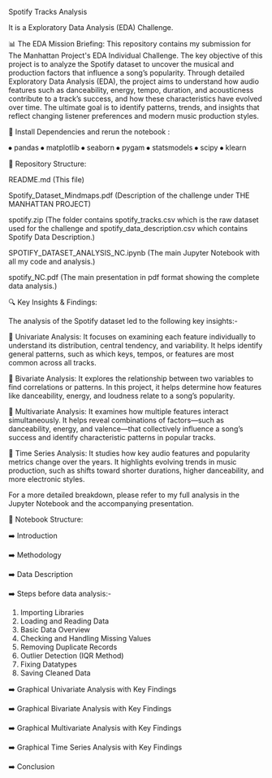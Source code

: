 Spotify Tracks Analysis

It is a Exploratory Data Analysis (EDA) Challenge.

📊 The EDA Mission Briefing: This repository contains my submission for The Manhattan Project's EDA Individual Challenge. The key objective of this project is to analyze the Spotify dataset to uncover the musical and production factors that influence a song’s popularity. Through detailed Exploratory Data Analysis (EDA), the project aims to understand how audio features such as danceability, energy, tempo, duration, and acousticness contribute to a track’s success, and how these characteristics have evolved over time. The ultimate goal is to identify patterns, trends, and insights that reflect changing listener preferences and modern music production styles.


🚀 Install Dependencies and rerun the notebook :

⦁	pandas
⦁	matplotlib
⦁	seaborn
⦁	pygam
⦁	statsmodels
⦁	scipy
⦁	klearn


📁 Repository Structure:

README.md (This file)

Spotify_Dataset_Mindmaps.pdf (Description of the challenge under THE MANHATTAN PROJECT)

spotify.zip (The folder contains spotify_tracks.csv which is the raw dataset used for the challenge and spotify_data_description.csv which contains Spotify Data Description.)

SPOTIFY_DATASET_ANALYSIS_NC.ipynb (The main Jupyter Notebook with all my code and analysis.)

spotify_NC.pdf (The main presentation in pdf format showing the complete data analysis.)


🔍 Key Insights & Findings:

The analysis of the Spotify dataset led to the following key insights:-

🔹 Univariate Analysis: It focuses on examining each feature individually to understand its distribution, central tendency, and variability. It helps identify general patterns, such as which keys, tempos, or features are most common across all tracks.

🔹 Bivariate Analysis: It explores the relationship between two variables to find correlations or patterns. In this project, it helps determine how features like danceability, energy, and loudness relate to a song’s popularity.

🔹 Multivariate Analysis: It examines how multiple features interact simultaneously. It helps reveal combinations of factors—such as danceability, energy, and valence—that collectively influence a song’s success and identify characteristic patterns in popular tracks.

🔹 Time Series Analysis: It studies how key audio features and popularity metrics change over the years. It highlights evolving trends in music production, such as shifts toward shorter durations, higher danceability, and more electronic styles.

For a more detailed breakdown, please refer to my full analysis in the Jupyter Notebook and the accompanying presentation.


📒 Notebook Structure:

➡️ Introduction

➡️ Methodology

➡️ Data Description

➡️ Steps before data analysis:-
1.	 Importing Libraries
2.	 Loading and Reading Data
3.	 Basic Data Overview
4.	 Checking and Handling Missing Values
5.	 Removing Duplicate Records
6.	 Outlier Detection (IQR Method)
7.	 Fixing Datatypes
8.	 Saving Cleaned Data

➡️ Graphical Univariate Analysis with Key Findings

➡️ Graphical Bivariate Analysis with Key Findings

➡️ Graphical Multivariate Analysis with Key Findings

➡️ Graphical Time Series Analysis with Key Findings

➡️ Conclusion


